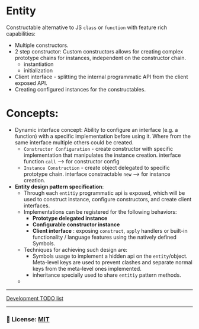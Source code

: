 # Entity
Constructable alternative to JS `class` or `function` with feature rich capabilities: 
- Multiple constructors. 
- 2 step constructor: Custom constructors allows for creating complex prototype chains for instances, independent on the constructor chain.
  - instantiation
  - initialization
- Client interface - splitting the internal programmatic API from the client exposed API. 
- Creating configured instances for the constructables.

# Concepts:
- Dynamic interface concept: Ability to configure an interface (e.g. a function) with a specific implementation before using it. Where from the same interface multiple others could be created.
    - `Constructor Configuration` - create constructor with specific implementation that manipulates the instance creation.
        interface function `call` --> for constructor config
    - `Instance Construction` - create object delegated to specific prototype chain.
        interface constractable `new` --> for instance creation.
- **Entity design pattern specification**: 
    - Through each `entitiy` programmatic api is exposed, which will be used to construct instance, configure constructors, and create client interfaces. 
    - Implementations can be registered for the following behaviors: 
        - __Prototype delegated instance__
        - __Configurable constructor instance__
        - __Client interface__ : exposing `construct`, `apply` handlers or built-in functionality / language features using the natively defined Symbols.
    - Techniques for achieving such design are: 
        - Symbols usage to implement a hidden api on the `entity`/object. Meta-level keys are used to prevent clashes and separate  normal keys from the meta-level ones implemented.
        - inheritance specially used to share `entitiy` pattern methods.
    - 

___
[Development TODO list](/documentation/TODO.md)

___

### 🔑 License: [MIT](/.github/LICENSE)
